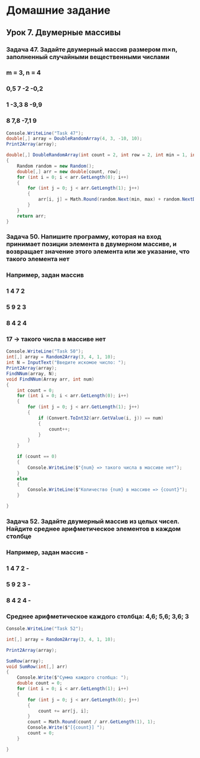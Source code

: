 # Домашние задание

## Урок 7. Двумерные массивы

### Задача 47. Задайте двумерный массив размером m×n, заполненный случайными вещественными числами

### m = 3, n = 4

### 0,5 7 -2 -0,2

### 1 -3,3 8 -9,9

### 8 7,8 -7,1 9

```C#
Console.WriteLine("Task 47");
double[,] array = DoubleRandomArray(4, 3, -10, 10);
Print2Array(array);

double[,] DoubleRandomArray(int count = 2, int row = 2, int min = 1, int max = 10)
{
    Random random = new Random();
    double[,] arr = new double[count, row];
    for (int i = 0; i < arr.GetLength(0); i++)
    {
        for (int j = 0; j < arr.GetLength(1); j++)
        {
            arr[i, j] = Math.Round(random.Next(min, max) + random.NextDouble(), 1);
        }
    }
    return arr;
}
```

### Задача 50. Напишите программу, которая на вход принимает позиции элемента в двумерном массиве, и возвращает значение этого элемента или же указание, что такого элемента нет

### Например, задан массив

### 1 4 7 2

### 5 9 2 3

### 8 4 2 4

### 17 -> такого числа в массиве нет

```C#
Console.WriteLine("Task 50");
int[,] array = Random2Array(3, 4, 1, 10);
int N = InputText("Введите искомое число: ");
Print2Array(array);
FindNNum(array, N);
void FindNNum(Array arr, int num)
{
    int count = 0;
    for (int i = 0; i < arr.GetLength(0); i++)
    {
        for (int j = 0; j < arr.GetLength(1); j++)
        {
            if (Convert.ToInt32(arr.GetValue(i, j)) == num)
            {
                count++;
            }
        }
    }

    if (count == 0)
    {
        Console.WriteLine($"{num} => такого числа в массиве нет");
    }
    else
    {
        Console.WriteLine($"Количество {num} в массиве => {count}");
    }

}
```

### Задача 52. Задайте двумерный массив из целых чисел. Найдите среднее арифметическое элементов в каждом столбце

### Например, задан массив -

### 1 4 7 2 -

### 5 9 2 3 -

### 8 4 2 4 -

### Среднее арифметическое каждого столбца: 4,6; 5,6; 3,6; 3

```C#
Console.WriteLine("Task 52");

int[,] array = Random2Array(3, 4, 1, 10);

Print2Array(array);

SumRow(array);
void SumRow(int[,] arr)
{
    Console.Write($"Сумма каждого столбца: ");
    double count = 0;
    for (int i = 0; i < arr.GetLength(1); i++)
    {
        for (int j = 0; j < arr.GetLength(0); j++)
        {
            count += arr[j, i];
        }
        count = Math.Round(count / arr.GetLength(1), 1);
        Console.Write($"[{count}] ");
        count = 0;
    }

}
```
